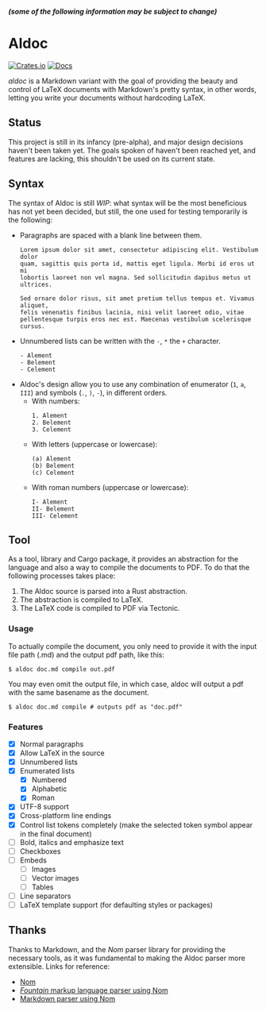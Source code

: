 ***(some of the following information may be subject to change)***
# Aldoc

[![Crates.io](https://img.shields.io/crates/v/aldoc.svg)](https://crates.io/crates/aldoc)
[![Docs](https://docs.rs/aldoc/badge.svg)](https://docs.rs/aldoc)

*aldoc* is a Markdown variant with the goal of providing the beauty and control 
of LaTeX documents with Markdown's pretty syntax, in other words, letting you 
write your documents without hardcoding LaTeX.

## Status

This project is still in its infancy (pre-alpha), and major design decisions 
haven't been taken yet. The goals spoken of haven't been reached yet, and 
features are lacking, this shouldn't be used on its current state.

## Syntax 

The syntax of Aldoc is still *WIP*: what syntax will be the most beneficious 
has not yet been decided, but still, the one used for testing temporarily is 
the following:

- Paragraphs are spaced with a blank line between them.
	```
	Lorem ipsum dolor sit amet, consectetur adipiscing elit. Vestibulum dolor 
	quam, sagittis quis porta id, mattis eget ligula. Morbi id eros ut mi 
	lobortis laoreet non vel magna. Sed sollicitudin dapibus metus ut ultrices. 

	Sed ornare dolor risus, sit amet pretium tellus tempus et. Vivamus aliquet,
	felis venenatis finibus lacinia, nisi velit laoreet odio, vitae 
	pellentesque turpis eros nec est. Maecenas vestibulum scelerisque cursus.
	```
- Unnumbered lists can be written with the `-`, `*` the `+` character.
	```
	- Alement
	- Belement
	- Celement
	```
- Aldoc's design allow you to use any combination of enumerator (`1`, `a`, 
`III`) and symbols (`.`, `)`, `-`), in different orders.
	- With numbers:
		```
		1. Alement
		2. Belement
		3. Celement
		```
	- With letters (uppercase or lowercase):
		```
		(a) Alement
		(b) Belement
		(c) Celement
		```
	- With roman numbers (uppercase or lowercase):
		```
		I- Alement
		II- Belement
		III- Celement
		```

## Tool

As a tool, library and Cargo package, it provides an abstraction for the 
language and also a way to compile the documents to PDF. To do that the 
following processes takes place:

1. The Aldoc source is parsed into a Rust abstraction.
2. The abstraction is compiled to LaTeX.
3. The LaTeX code is compiled to PDF via Tectonic.

### Usage

To actually compile the document, you only need to provide it with the input
file path (.md) and the output pdf path, like this:

```shell
$ aldoc doc.md compile out.pdf
```

You may even omit the output file, in which case, aldoc will output a pdf
with the same basename as the document.

```shell
$ aldoc doc.md compile # outputs pdf as "doc.pdf"
```

### Features

- [X] Normal paragraphs
- [X] Allow LaTeX in the source
- [X] Unnumbered lists
- [X] Enumerated lists
	- [X] Numbered
	- [X] Alphabetic
	- [X] Roman
- [X] UTF-8 support
- [X] Cross-platform line endings
- [X] Control list tokens completely (make the selected token symbol appear in 
the final document)
- [ ] Bold, italics and emphasize text
- [ ] Checkboxes
- [ ] Embeds
	- [ ] Images
	- [ ] Vector images
	- [ ] Tables
- [ ] Line separators
- [ ] LaTeX template support (for defaulting styles or packages)

## Thanks

Thanks to Markdown, and the *Nom* parser library for providing the necessary 
tools, as it was fundamental to making the Aldoc parser more extensible. Links 
for reference:

- [Nom](https://github.com/Geal/nom)
- [*Fountain* markup language parser using Nom](https://github.com/adamchalmers/fountain-rs)
- [Markdown parser using Nom](https://github.com/HGHimself/prose/blob/master/src/markdown.rs)
